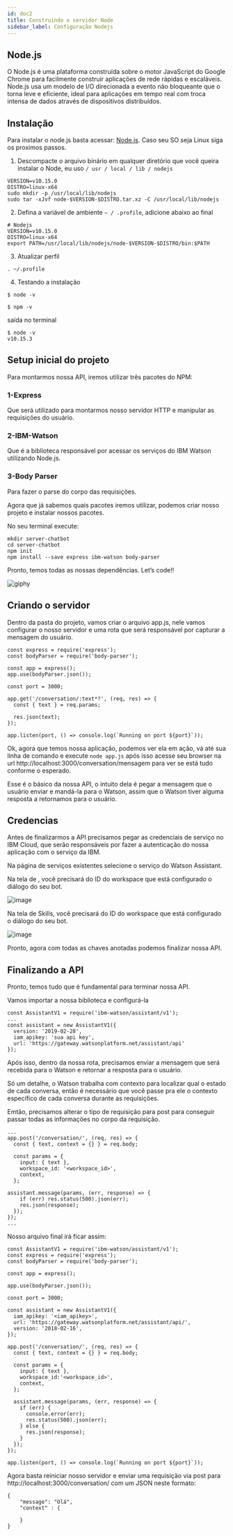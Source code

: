 ```yaml
---
id: doc2
title: Construindo o servidor Node 
sidebar_label: Configuração Nodejs
---
```


## Node.js

O Node.js é uma plataforma construída sobre o motor JavaScript do Google Chrome para facilmente construir aplicações de rede rápidas e escaláveis. Node.js usa um modelo de I/O direcionada a evento não bloqueante que o torna leve e eficiente, ideal para aplicações em tempo real com troca intensa de dados através de dispositivos distribuídos.

## Instalação

Para instalar o node.js basta acessar: [Node.js](https://nodejs.org). Caso seu SO seja Linux siga os proximos passos.

1. Descompacte o arquivo binário em qualquer diretório que você queira instalar o Node, 
eu uso  ```/ usr / local / lib / nodejs```

```
VERSION=v10.15.0
DISTRO=linux-x64
sudo mkdir -p /usr/local/lib/nodejs
sudo tar -xJvf node-$VERSION-$DISTRO.tar.xz -C /usr/local/lib/nodejs 
```

2. Defina a variável de ambiente ```~ / .profile```, adicione abaixo ao final

```
# Nodejs
VERSION=v10.15.0
DISTRO=linux-x64
export PATH=/usr/local/lib/nodejs/node-$VERSION-$DISTRO/bin:$PATH
```

3. Atualizar perfil

```
. ~/.profile
```

4. Testando a instalação

```
$ node -v
```

```
$ npm -v
```

saída no terminal

```
$ node -v
v10.15.3
```
## Setup inicial do projeto

Para montarmos nossa API, iremos utilizar três pacotes do NPM:

### 1-Express

Que será utilizado para montarmos nosso servidor HTTP e manipular as requisições do usuário.

### 2-IBM-Watson

Que é a biblioteca responsável por acessar os serviços do IBM Watson utilizando Node.js.

### 3-Body Parser

Para fazer o parse do corpo das requisições.


Agora que já sabemos quais pacotes iremos utilizar, podemos criar nosso projeto e instalar nossos pacotes.

No seu terminal execute:

```
mkdir server-chatbot
cd server-chatbot
npm init
npm install --save express ibm-watson body-parser
```

Pronto, temos todas as nossas dependências. Let’s code!!

![giphy](https://user-images.githubusercontent.com/30981427/58449506-2d26ea00-80e2-11e9-83b1-b7d4a2830dc7.gif)

## Criando o servidor 

Dentro da pasta do projeto, vamos criar o arquivo app.js, nele vamos configurar o nosso servidor e uma rota que será responsável por capturar a mensagem do usuário.

```
const express = require('express');
const bodyParser = require('body-parser');

const app = express();
app.use(bodyParser.json());

const port = 3000;

app.get('/conversation/:text*?', (req, res) => {
  const { text } = req.params;

  res.json(text);
});

app.listen(port, () => console.log(`Running on port ${port}`));
```

Ok, agora que temos nossa aplicação, podemos ver ela em ação, vá até sua linha de comando e execute ```node app.js``` após isso acesse seu browser na url http://localhost:3000/conversation/mensagem para ver se está tudo conforme o esperado.

Esse é o básico da nossa API, o intuito dela é pegar a mensagem que o usuário enviar e mandá-la para o Watson, assim que o Watson tiver alguma resposta a retornamos para o usuário.

## Credencias
Antes de finalizarmos a API precisamos pegar as credenciais de serviço no IBM Cloud, que serão responsáveis por fazer a autenticação do nossa aplicação com o serviço da IBM.

Na página de serviços existentes selecione o serviço do Watson Assistant.

Na tela de , você precisará do ID do workspace que está configurado o diálogo do seu bot.

![image](https://user-images.githubusercontent.com/30981427/58450151-15e8fc00-80e4-11e9-8675-ce17173ae514.png)

Na tela de Skills, você precisará do ID do workspace que está configurado o diálogo do seu bot.

![image](https://user-images.githubusercontent.com/30981427/58450319-cb1bb400-80e4-11e9-97d7-d26bf44d2ddd.png)

Pronto, agora com todas as chaves anotadas podemos finalizar nossa API.

## Finalizando a API

Pronto, temos tudo que é fundamental para terminar nossa API.

Vamos importar a nossa biblioteca e configurá-la

```
const AssistantV1 = require('ibm-watson/assistant/v1');
...
const assistant = new AssistantV1({
  version: '2019-02-28',
  iam_apikey: 'sua api key',
  url: 'https://gateway.watsonplatform.net/assistant/api'
});
```

Após isso, dentro da nossa rota, precisamos enviar a mensagem que será recebida para o Watson e retornar a resposta para o usuário.

Só um detalhe, o Watson trabalha com contexto para localizar qual o estado de cada conversa, então é necessário que você passe pra ele o contexto específico de cada conversa durante as requisições.

Emtão, precisamos alterar o tipo de requisição para post para conseguir passar todas as informações no corpo da requisição.

```
...
app.post('/conversation/', (req, res) => {
  const { text, context = {} } = req.body;

  const params = {
    input: { text },
    workspace_id: '<workspace_id>',
    context,
  };

assistant.message(params, (err, response) => {
    if (err) res.status(500).json(err);
    res.json(response);
  });
});
...
```

Nosso arquivo final irá ficar assim:

```
const AssistantV1 = require('ibm-watson/assistant/v1');
const express = require('express');
const bodyParser = require('body-parser');

const app = express();

app.use(bodyParser.json());

const port = 3000;

const assistant = new AssistantV1({
  iam_apikey: '<iam_apikey>',
  url: 'https://gateway.watsonplatform.net/assistant/api/',
  version: '2018-02-16',
});

app.post('/conversation/', (req, res) => {
  const { text, context = {} } = req.body;

  const params = {
    input: { text },
    workspace_id:'<workspace_id>',
    context,
  };

  assistant.message(params, (err, response) => {
    if (err) {
      console.error(err);
      res.status(500).json(err);
    } else {
      res.json(response);
    }
  });
});

app.listen(port, () => console.log(`Running on port ${port}`));
```

Agora basta reiniciar nosso servidor e enviar uma requisição via post para http://localhost:3000/conversation/ com um JSON neste formato:

```
{
    "message": "Olá",
    "context" : {
        
    }
}
```
